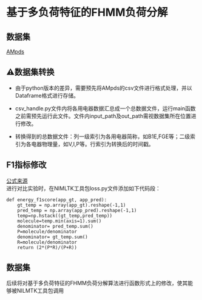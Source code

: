 # 基于多负荷特征的FHMM负荷分解  
## 数据集
[AMpds](https://dataverse.harvard.edu/dataset.xhtml?persistentId=doi:10.7910/DVN/MXB7VO)
## ⚠数据集转换
* 由于python版本的差异，需要预先将AMpds的csv文件进行格式处理，并以Dataframe格式进行存储。

* csv_handle.py文件内将各用电器数据汇总成一个总数据文件，运行main函数之前需预先运行此文件。文件内input_path及out_path需视数据集所在位置进行修改。

* 转换得到的总数据文件：列一级索引为各用电器简称，如B1E,FGE等；二级索引为各电器物理量，如V,I,P等。行索引为转换后的时间戳。
## F1指标修改
[公式来源](https://www.sciencedirect.com/science/article/abs/pii/S0306261917312369)  
进行对比实验时，在NIMLTK工具包loss.py文件添加如下代码段：
<pre><code>def energy_f1score(app_gt, app_pred):  
    gt_temp = np.array(app_gt).reshape(-1,1)  
    pred_temp = np.array(app_pred).reshape(-1,1)  
    temp=np.hstack((gt_temp,pred_temp))  
    molecule=temp.min(axis=1).sum()  
    denominator= pred_temp.sum()  
    P=molecule/denominator  
    denominator= gt_temp.sum()  
    R=molecule/denominator  
    return (2*(P*R)/(P+R))
</code></pre>
## 数据集
后续将对基于多负荷特征的FHMM负荷分解算法进行函数形式上的修改，使其能够被NILMTK工具包调用
